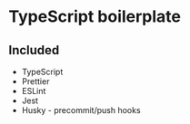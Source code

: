 # TypeScript boilerplate

## Included

- TypeScript
- Prettier
- ESLint
- Jest
- Husky - precommit/push hooks
